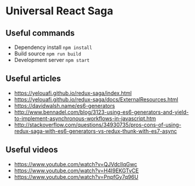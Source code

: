 # Universal React Saga

## Useful commands
* Dependency install `npm install`
* Build source `npm run build`
* Development server `npm start`

## Useful articles
* https://yelouafi.github.io/redux-saga/index.html
* https://yelouafi.github.io/redux-saga/docs/ExternalResources.html
* https://davidwalsh.name/es6-generators
* http://www.bennadel.com/blog/3123-using-es6-generators-and-yield-to-implement-asynchronous-workflows-in-javascript.htm
* http://stackoverflow.com/questions/34930735/pros-cons-of-using-redux-saga-with-es6-generators-vs-redux-thunk-with-es7-async

## Useful videos
* https://www.youtube.com/watch?v=QJVdcIlqGwc
* https://www.youtube.com/watch?v=H4I9EKGTvCE
* https://www.youtube.com/watch?v=PnpfGy7q96U

